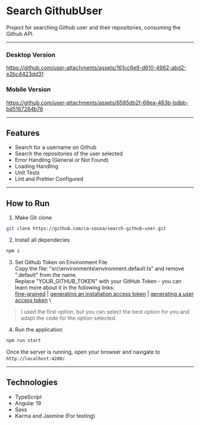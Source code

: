 # Search GithubUser

Project for searching Github user and their repositories, consuming the Github API. 

------
### Desktop Version
https://github.com/user-attachments/assets/161cc6e9-d610-4962-abd2-e2bc4423dd31

### Mobile Version
https://github.com/user-attachments/assets/6585db2f-68ea-463b-bdbb-bd5167284b76

------
## Features
- Search for a username on Github
- Search the repositories of the user selected
- Error Handling (General or Not Found)
- Loading Handling
- Unit Tests
- Lint and Prettier Configured

------
## How to Run 
1. Make Git clone
```bash
git clone https://github.com/ca-sousa/search-github-user.git
```

2. Install all dependecies 
```bash
npm i
```

3. Set Github Token on Environment File \
Copy the file: "src\environments\environment.default.ts" and remove ".default" from the name. \
Replace "YOUR_GITHUB_TOKEN" with your GitHub Token - you can learn more about it in the following links: \
[fine-grained](https://docs.github.com/en/authentication/keeping-your-account-and-data-secure/managing-your-personal-access-tokens#creating-a-fine-grained-personal-access-token) |
[generating an installation access token](https://docs.github.com/en/apps/creating-github-apps/authenticating-with-a-github-app/generating-an-installation-access-token-for-a-github-app) |
[generating a user access token](https://docs.github.com/en/apps/creating-github-apps/authenticating-with-a-github-app/generating-a-user-access-token-for-a-github-app) \
> I used the first option, but you can select the best option for you and adapt the code for the option selected.

4. Run the application 
```bash
npm run start
```

Once the server is running, open your browser and navigate to `http://localhost:4200/`. 

------
## Technologies 
- TypeScript
- Angular 19
- Sass
- Karma and Jasmine (For testing)
